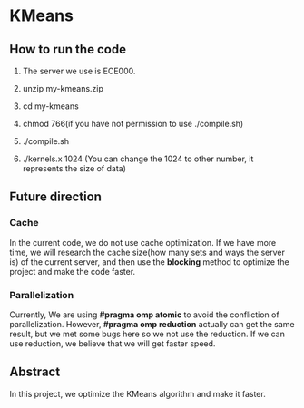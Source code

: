 # KMeans

## How to run the code

1. The server we use is ECE000.

2. unzip my-kmeans.zip

3. cd my-kmeans

4. chmod 766(if you have not permission to use ./compile.sh)

5. ./compile.sh

6. ./kernels.x 1024  (You can change the 1024 to other number, it represents the size of data)

   



## Future direction

### Cache

In the current code, we do not use cache optimization. If we have more time, we will research the cache size(how many sets and ways the server is) of the current server, and then use the **blocking** method to optimize the project and make the code faster.



### Parallelization

Currently, We are using **#pragma omp atomic** to avoid the confliction of parallelization. However, **#pragma omp reduction** actually can get the same result, but we met some bugs here so we not use the reduction. If we can use reduction, we believe that we will get faster speed.



###



## Abstract

In this project, we optimize the KMeans algorithm and make it faster. 

